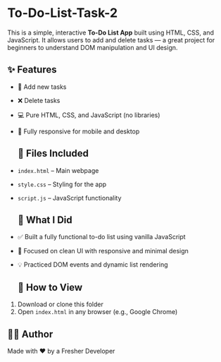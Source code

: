 # To-Do-List-Task-2
This is a simple, interactive **To-Do List App** built using HTML, CSS, and JavaScript.
It allows users to add and delete tasks — a great project for beginners to understand DOM manipulation and UI design.

## ✨ Features

- 📝 Add new tasks
- ❌ Delete tasks
- 💻 Pure HTML, CSS, and JavaScript (no libraries)
- 📱 Fully responsive for mobile and desktop

  ## 📁 Files Included

- `index.html` – Main webpage
- `style.css` – Styling for the app
- `script.js` – JavaScript functionality

  ## 📩 What I Did

- ✅ Built a fully functional to-do list using vanilla JavaScript  
- 🎯 Focused on clean UI with responsive and minimal design  
- 💡 Practiced DOM events and dynamic list rendering

  ## 🧪 How to View

1. Download or clone this folder  
2. Open `index.html` in any browser (e.g., Google Chrome)

## 👩‍💻 Author

Made with ❤️ by a Fresher Developer
